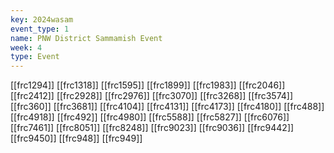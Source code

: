```yaml
---
key: 2024wasam
event_type: 1
name: PNW District Sammamish Event
week: 4
type: Event
---
```

[[frc1294]]
[[frc1318]]
[[frc1595]]
[[frc1899]]
[[frc1983]]
[[frc2046]]
[[frc2412]]
[[frc2928]]
[[frc2976]]
[[frc3070]]
[[frc3268]]
[[frc3574]]
[[frc360]]
[[frc3681]]
[[frc4104]]
[[frc4131]]
[[frc4173]]
[[frc4180]]
[[frc488]]
[[frc4918]]
[[frc492]]
[[frc4980]]
[[frc5588]]
[[frc5827]]
[[frc6076]]
[[frc7461]]
[[frc8051]]
[[frc8248]]
[[frc9023]]
[[frc9036]]
[[frc9442]]
[[frc9450]]
[[frc948]]
[[frc949]]
